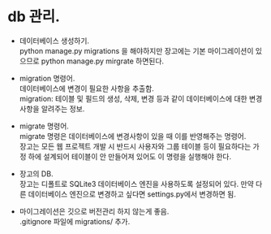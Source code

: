 # db 관리.

- 데이터베이스 생성하기.  
python manage.py migrations 을 해야하지만 장고에는 기본 마이그레이션이 있으므로 
python manage.py mirgrate 하면된다.

- migration 명령어.  
데이터베이스에 변경이 필요한 사항을 추출함.  
migration: 테이블 및 필드의 생성, 삭제, 변경 등과 같이 데이터베이스에 대한 변경사항을 알려주는 정보.


- migrate 명령어.  
migrate 명령은 데이터베이스에 변경사항이 있을 때 이를 반영해주는 명령어.  
장고는 모든 웹 프로젝트 개발 시 반드시 사용자와 그룹 테이블 등이 필요하다는 가정 하에 설계되어 테이블이 안 만들어져 있어도 이 명령을 실행해야 한다.

- 장고의 DB.  
장고는 디폴트로 SQLite3 데이터베이스 엔진을 사용하도록 설정되어 있다.
만약 다른 데이터베이스 엔진으로 변경하고 싶다면 settings.py에서 변경하면 됨.

- 마이그레이션은 깃으로 버전관리 하지 않는게 좋음.  
.gitignore 파일에 migrations/ 추가.

